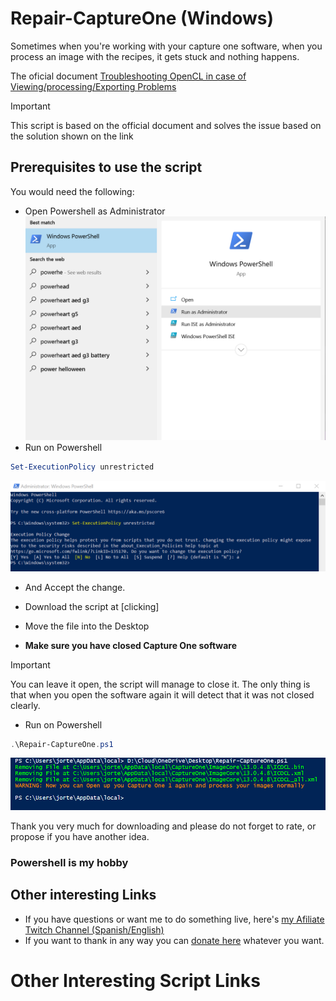 # Repair-CaptureOne (Windows)

Sometimes when you're working with your capture one software, when you process an image with the recipes, it gets stuck and nothing happens.

The oficial document [Troubleshooting OpenCL in case of Viewing/processing/Exporting Problems](https://support.captureone.com/hc/en-us/articles/360002404937-Troubleshooting-OpenCL-in-case-of-viewing-processing-exporting-problems)


> [!IMPORTANT]
> This script is based on the official document and solves the issue based on the solution shown on the link
 

## Prerequisites to use the script

You would need the following:

- Open Powershell as Administrator
![image](../../Images/General/OpenPSasAdmin01.png)
- Run on Powershell
```Powershell
Set-ExecutionPolicy unrestricted
```
![image](../../Images/General/OpenPSasAdmin02.png)
- And Accept the change.

- Download the script at [clicking]
- Move the file into the Desktop
- <b>Make sure you have closed Capture One software</b>

>[!IMPORTANT]
> You can leave it open, the script will manage to close it. The only thing is that when you open the software again it will detect that it was not closed clearly.

- Run on Powershell
```Powershell
.\Repair-CaptureOne.ps1
```
![image](../..//Images/RepairCaptureOne/Repair-CaptureOne.png)


Thank you very much for downloading and please do not forget to rate, or propose if you have another idea.


### Powershell is my hobby

## Other interesting Links


- If you have questions or want me to do something live, here's [my Afiliate Twitch Channel (Spanish/English)](https://twitch.tv/j0rt)
- If you want to thank in any way you can [donate here](https://streamlabs.com/j0rt/tip) whatever you want. 

# Other Interesting Script Links



